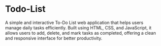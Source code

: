 # Todo-List
A simple and interactive To-Do List web application that helps users manage daily tasks efficiently. Built using HTML, CSS, and JavaScript, it allows users to add, delete, and mark tasks as completed, offering a clean and responsive interface for better productivity.
